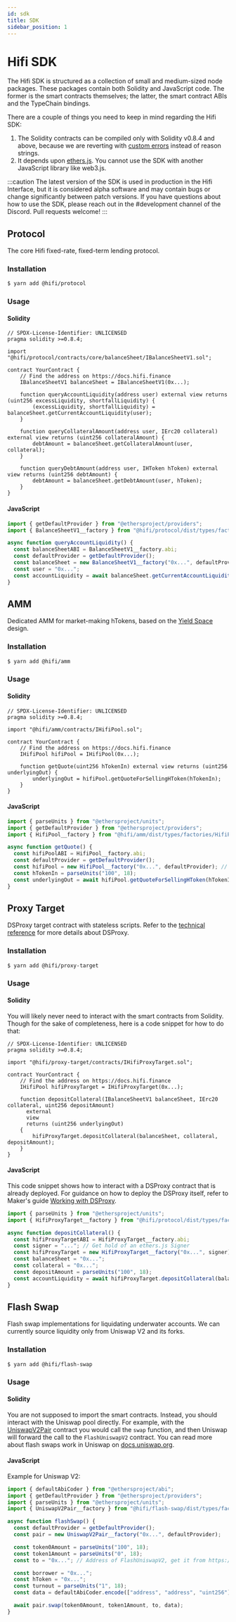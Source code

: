 ```yaml
---
id: sdk
title: SDK
sidebar_position: 1
---
```


# Hifi SDK

The Hifi SDK is structured as a collection of small and medium-sized node packages. These packages contain both
Solidity and JavaScript code. The former is the smart contracts themselves; the latter, the smart contract ABIs and the
TypeChain bindings.

There are a couple of things you need to keep in mind regarding the Hifi SDK:

1. The Solidity contracts can be compiled only with Solidity v0.8.4 and above, because we are reverting with [custom
   errors](https://blog.soliditylang.org/2021/04/21/custom-errors/) instead of reason strings.
2. It depends upon [ethers.js](https://github.com/ethers-io/ethers.js). You cannot use the SDK with another JavaScript library
   like web3.js.

:::caution
The latest version of the SDK is used in production in the Hifi Interface, but it is considered alpha software and may contain bugs or change significantly between patch versions. If you have questions about how to use the SDK, please reach out in the #development channel of the Discord. Pull requests welcome!
:::

## Protocol

The core Hifi fixed-rate, fixed-term lending protocol.

### Installation

```bash
$ yarn add @hifi/protocol
```

### Usage

#### Solidity

```solidity
// SPDX-License-Identifier: UNLICENSED
pragma solidity >=0.8.4;

import "@hifi/protocol/contracts/core/balanceSheet/IBalanceSheetV1.sol";

contract YourContract {
    // Find the address on https://docs.hifi.finance
    IBalanceSheetV1 balanceSheet = IBalanceSheetV1(0x...);

    function queryAccountLiquidity(address user) external view returns (uint256 excessLiquidity, shortfallLiquidity) {
        (excessLiquidity, shortfallLiquidity) = balanceSheet.getCurrentAccountLiquidity(user);
    }

    function queryCollateralAmount(address user, IErc20 collateral) external view returns (uint256 collateralAmount) {
        debtAmount = balanceSheet.getCollateralAmount(user, collateral);
    }

    function queryDebtAmount(address user, IHToken hToken) external view returns (uint256 debtAmount) {
        debtAmount = balanceSheet.getDebtAmount(user, hToken);
    }
}
```

#### JavaScript

```javascript
import { getDefaultProvider } from "@ethersproject/providers";
import { BalanceSheetV1__factory } from "@hifi/protocol/dist/types/factories/BalanceSheet__factory";

async function queryAccountLiquidity() {
  const balanceSheetABI = BalanceSheetV1__factory.abi;
  const defaultProvider = getDefaultProvider();
  const balanceSheet = new BalanceSheetV1__factory("0x...", defaultProvider); // Find the address on https://docs.hifi.finance
  const user = "0x...";
  const accountLiquidity = await balanceSheet.getCurrentAccountLiquidity(user);
}
```

## AMM

Dedicated AMM for market-making hTokens, based on the [Yield Space](https://yield.is/YieldSpace.pdf) design.

### Installation

```bash
$ yarn add @hifi/amm
```

### Usage

#### Solidity

```solidity
// SPDX-License-Identifier: UNLICENSED
pragma solidity >=0.8.4;

import "@hifi/amm/contracts/IHifiPool.sol";

contract YourContract {
    // Find the address on https://docs.hifi.finance
    IHifiPool hifiPool = IHifiPool(0x...);

    function getQuote(uint256 hTokenIn) external view returns (uint256 underlyingOut) {
        underlyingOut = hifiPool.getQuoteForSellingHToken(hTokenIn);
    }
}
```

#### JavaScript

```javascript
import { parseUnits } from "@ethersproject/units";
import { getDefaultProvider } from "@ethersproject/providers";
import { HifiPool__factory } from "@hifi/amm/dist/types/factories/HifiPool__factory";

async function getQuote() {
  const hifiPoolABI = HifiPool__factory.abi;
  const defaultProvider = getDefaultProvider();
  const hifiPool = new HifiPool__factory("0x...", defaultProvider); // Find the address on https://docs.hifi.finance
  const hTokenIn = parseUnits("100", 18);
  const underlyingOut = await hifiPool.getQuoteForSellingHToken(hTokenIn);
}
```

## Proxy Target

DSProxy target contract with stateless scripts. Refer to the [technical reference](../technical-reference/periphery.md) for more details about DSProxy.

### Installation

```bash
$ yarn add @hifi/proxy-target
```

### Usage

#### Solidity

You will likely never need to interact with the smart contracts from Solidity. Though for the sake of completeness, here is a code snippet for how to do that:

```solidity
// SPDX-License-Identifier: UNLICENSED
pragma solidity >=0.8.4;

import "@hifi/proxy-target/contracts/IHifiProxyTarget.sol";

contract YourContract {
    // Find the address on https://docs.hifi.finance
    IHifiPool hifiProxyTarget = IHifiProxyTarget(0x...);

    function depositCollateral(IBalanceSheetV1 balanceSheet, IErc20 collateral, uint256 depositAmount)
      external
      view
      returns (uint256 underlyingOut)
    {
        hifiProxyTarget.depositCollateral(balanceSheet, collateral, depositAmount);
    }
}
```

#### JavaScript

This code snippet shows how to interact with a DSProxy contract that is already deployed. For guidance on how to
deploy the DSProxy itself, refer to Maker's guide [Working with
DSProxy](https://github.com/makerdao/developerguides/blob/master/devtools/working-with-dsproxy/working-with-dsproxy.md).

```javascript
import { parseUnits } from "@ethersproject/units";
import { HifiProxyTarget__factory } from "@hifi/protocol/dist/types/factories/HifiProxyTarget__factory";

async function depositCollateral() {
  const hifiProxyTargetABI = HifiProxyTarget__factory.abi;
  const signer = "..."; // Get hold of an ethers.js Signer
  const hifiProxyTarget = new HifiProxyTarget__factory("0x...", signer); // Find the address on https://docs.hifi.finance
  const balanceSheet = "0x...";
  const collateral = "0x...";
  const depositAmount = parseUnits("100", 18);
  const accountLiquidity = await hifiProxyTarget.depositCollateral(balanceSheet, collateral, depositAmount);
}
```

## Flash Swap

Flash swap implementations for liquidating underwater accounts. We can currently source liquidity only from Uniswap V2
and its forks.

### Installation

```bash
$ yarn add @hifi/flash-swap
```

### Usage

#### Solidity

You are not supposed to import the smart contracts. Instead, you should interact with the Uniswap pool
directly. For example, with the [UniswapV2Pair](https://github.com/Uniswap/v2-core/blob/v1.0.1/contracts/UniswapV2Pair.sol)
contract you would call the `swap` function, and then Uniswap will forward the call to the `FlashUniswapV2`
contract. You can read more about flash swaps work in Uniswap on
[docs.uniswap.org](https://docs.uniswap.org/contracts/v2/concepts/core-concepts/flash-swaps).

#### JavaScript

Example for Uniswap V2:

```javascript
import { defaultAbiCoder } from "@ethersproject/abi";
import { getDefaultProvider } from "@ethersproject/providers";
import { parseUnits } from "@ethersproject/units";
import { UniswapV2Pair__factory } from "@hifi/flash-swap/dist/types/factories/UniswapV2Pair__factory";

async function flashSwap() {
  const defaultProvider = getDefaultProvider();
  const pair = new UniswapV2Pair__factory("0x...", defaultProvider);

  const token0Amount = parseUnits("100", 18);
  const token1Amount = parseUnits("0", 18);
  const to = "0x..."; // Address of FlashUniswapV2, get it from https://docs.hifi.finance

  const borrower = "0x...";
  const hToken = "0x...";
  const turnout = parseUnits("1", 18);
  const data = defaultAbiCoder.encode(["address", "address", "uint256"], [borrower, hToken, turnout]);

  await pair.swap(token0Amount, token1Amount, to, data);
}
```
